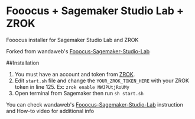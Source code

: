 # Fooocus + Sagemaker Studio Lab + ZROK
Fooocus installer for Sagemaker Studio Lab and ZROK

Forked from wandaweb's [Fooocus-Sagemaker-Studio-Lab](https://github.com/wandaweb/Fooocus-Sagemaker-Studio-Lab)

##Installation

1. You must have an account and token from [ZROK](https://zrok.io/).
2. Edit `start.sh` file and change the `YOUR_ZROK_TOKEN_HERE` with your ZROK token in line 125. Ex: `zrok enable MWJPUtjRoUMy`
3. Open terminal from Sagemaker then run `sh start.sh`

You can check wandaweb's [Fooocus-Sagemaker-Studio-Lab](https://github.com/wandaweb/Fooocus-Sagemaker-Studio-Lab) instruction and How-to video for additional info
